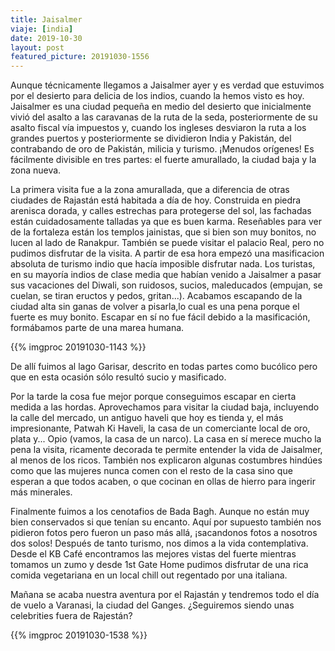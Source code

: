 ```yaml
---
title: Jaisalmer
viaje: [india]
date: 2019-10-30
layout: post
featured_picture: 20191030-1556
---
```

Aunque técnicamente llegamos a Jaisalmer ayer y es verdad que estuvimos por el desierto para delicia de los indios, cuando la hemos visto es hoy. Jaisalmer es una ciudad pequeña en medio del desierto que inicialmente vivió del asalto a las caravanas de la ruta de la seda, posteriormente de su asalto fiscal vía impuestos y, cuando los ingleses desviaron la ruta a los grandes puertos y posteriormente se dividieron India y Pakistán, del contrabando de oro de Pakistán, milicia y turismo. ¡Menudos orígenes! Es fácilmente divisible en tres partes: el fuerte amurallado, la ciudad baja y la zona nueva.

La primera visita fue a la zona amurallada, que a diferencia de otras ciudades de Rajastán está habitada a día de hoy. Construida en piedra arenisca dorada, y calles estrechas para protegerse del sol, las fachadas están cuidadosamente talladas ya que es buen karma. Reseñables para ver de la fortaleza están los templos jainistas, que si bien son muy bonitos, no lucen al lado de Ranakpur. También se puede visitar el palacio Real, pero no pudimos disfrutar de la visita. A partir de esa hora empezó una masificacion absoluta de turismo indio que hacía imposible disfrutar nada. Los turistas, en su mayoría indios de clase media que habían venido a Jaisalmer a pasar sus vacaciones del Diwali, son ruidosos, sucios, maleducados (empujan, se cuelan, se tiran eructos y pedos, gritan...). Acabamos escapando de la ciudad alta sin ganas de volver a pisarla,lo cual es una pena porque el fuerte es muy bonito. Escapar en sí no fue fácil debido a la masificación, formábamos parte de una marea humana.

{{% imgproc 20191030-1143 %}}

De allí fuimos al lago Garisar, descrito en todas partes como bucólico pero que en esta ocasión sólo resultó sucio y masificado.

Por la tarde la cosa fue mejor porque conseguimos escapar en cierta medida a las hordas. Aprovechamos para visitar la ciudad baja, incluyendo la calle del mercado, un antiguo haveli que hoy es tienda y, el más impresionante, Patwah Ki Haveli, la casa de un comerciante local de oro, plata y... Opio (vamos, la casa de un narco). La casa en sí merece mucho la pena la visita, ricamente decorada te permite entender la vida de Jaisalmer, al menos de los ricos. También nos explicaron algunas costumbres hindúes como que las mujeres nunca comen con el resto de la casa sino que esperan a que todos acaben, o que cocinan en ollas de hierro para ingerir más minerales.

Finalmente fuimos a los cenotafios de Bada Bagh. Aunque no están muy bien conservados si que tenían su encanto. Aquí por supuesto también nos pidieron fotos pero fueron un paso más allá, ¡sacandonos  fotos a nosotros dos solos! 
Después de tanto turismo, nos dimos a la vida contemplativa. Desde el KB Café encontramos las mejores vistas del fuerte mientras tomamos un zumo y desde 1st Gate Home pudimos disfrutar de una rica comida vegetariana en un local chill out regentado por una italiana.

Mañana se acaba nuestra aventura por el Rajastán y tendremos todo el día de vuelo a Varanasi, la ciudad del Ganges. ¿Seguiremos siendo unas celebrities fuera de Rajestán?

{{% imgproc 20191030-1538 %}}
